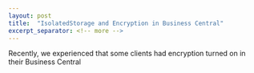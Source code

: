 ```yaml
---
layout: post
title:  "IsolatedStorage and Encryption in Business Central"
excerpt_separator: <!-- more -->
---
```

Recently, we experienced that some clients had encryption turned on in
their Business Central 
